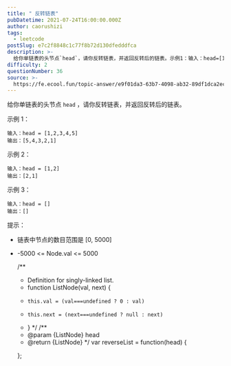 ```yaml
---
title: " 反转链表"
pubDatetime: 2021-07-24T16:00:00.000Z
author: caorushizi
tags:
  - leetcode
postSlug: e7c2f8848c1c77f8b72d130dfedddfca
description: >-
  给你单链表的头节点`head`，请你反转链表，并返回反转后的链表。示例1：输入：head=[1,2,3,4,5]输出：[5,4,3,2,1]示例2：输入：head=[1,2]输出：[2,1]示例3：输
difficulty: 2
questionNumber: 36
source: >-
  https://fe.ecool.fun/topic-answer/e9f01da3-63b7-4098-ab32-89df1dca2ec4?orderBy=updateTime&order=desc&tagId=31
---
```


给你单链表的头节点 `head` ，请你反转链表，并返回反转后的链表。

示例 1：

    输入：head = [1,2,3,4,5]
    输出：[5,4,3,2,1]

示例 2：

    输入：head = [1,2]
    输出：[2,1]

示例 3：

    输入：head = []
    输出：[]

提示：

- 链表中节点的数目范围是 \[0, 5000\]
- \-5000 <= Node.val <= 5000

  /\*\*

  - Definition for singly-linked list.
  - function ListNode(val, next) {
  -     this.val = (val===undefined ? 0 : val)
  -     this.next = (next===undefined ? null : next)
  - }
    \*/
    /\*\*
  - @param {ListNode} head
  - @return {ListNode}
    \*/
    var reverseList = function(head) {

  };
